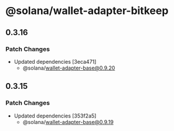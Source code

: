 # @solana/wallet-adapter-bitkeep

## 0.3.16

### Patch Changes

-   Updated dependencies [3eca471]
    -   @solana/wallet-adapter-base@0.9.20

## 0.3.15

### Patch Changes

-   Updated dependencies [353f2a5]
    -   @solana/wallet-adapter-base@0.9.19
